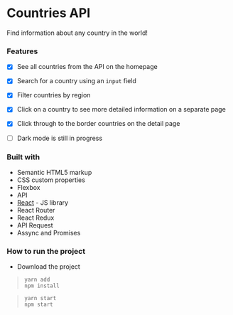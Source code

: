 # Countries API

 Find information about any country in the world!


### Features

- [x] See all countries from the API on the homepage
- [x] Search for a country using an `input` field
- [x] Filter countries by region
- [x] Click on a country to see more detailed information on a separate page
- [x] Click through to the border countries on the detail page
- [ ] Dark mode is still in progress


### Built with

- Semantic HTML5 markup
- CSS custom properties
- Flexbox
- API 
- [React](https://reactjs.org/) - JS library
- React Router
- React Redux
- API Request
- Assync and Promises

### How to run the project
- Download the project

>     yarn add
>     npm install

>     yarn start
>     npm start

